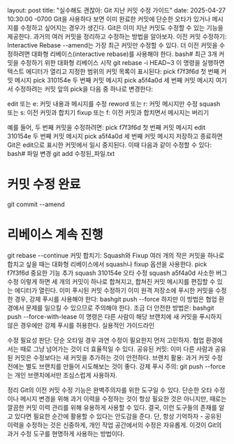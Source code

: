 layout: post
title: "실수해도 괜찮아: Git 지난 커밋 수정 가이드"
date: 2025-04-27 10:30:00 -0700
Git을 사용하다 보면 이미 완료한 커밋에 단순한 오타가 있거나 메시지를 수정하고 싶어지는 경우가 생긴다. Git은 이미 지난 커밋도 수정할 수 있는 기능을 제공한다. 과거의 여러 커밋을 정리하고 수정하는 방법을 알아보자.
이전 커밋 수정하기: Interactive Rebase
--amend는 가장 최근 커밋만 수정할 수 있다. 더 이전 커밋을 수정하려면 대화형 리베이스(interactive rebase)를 사용해야 한다.
bash# 최근 3개 커밋을 수정하기 위한 대화형 리베이스 시작
git rebase -i HEAD~3
이 명령을 실행하면 텍스트 에디터가 열리고 지정한 범위의 커밋 목록이 표시된다:
pick f7f3f6d 첫 번째 커밋 메시지
pick 310154e 두 번째 커밋 메시지
pick a5f4a0d 세 번째 커밋 메시지
여기서 수정하려는 커밋 앞의 pick을 다음 중 하나로 변경한다:

edit 또는 e: 커밋 내용과 메시지를 수정
reword 또는 r: 커밋 메시지만 수정
squash 또는 s: 이전 커밋과 합치기
fixup 또는 f: 이전 커밋과 합치면서 메시지는 버리기

예를 들어, 두 번째 커밋을 수정하려면:
pick f7f3f6d 첫 번째 커밋 메시지
edit 310154e 두 번째 커밋 메시지
pick a5f4a0d 세 번째 커밋 메시지
저장하고 종료하면 Git은 edit으로 표시한 커밋에서 일시 중지된다. 이때 다음과 같이 수정할 수 있다:
bash# 파일 변경
git add 수정된_파일.txt

# 커밋 수정 완료
git commit --amend

# 리베이스 계속 진행
git rebase --continue
커밋 합치기: Squash와 Fixup
여러 개의 작은 커밋을 하나로 합치고 싶을 때는 대화형 리베이스에서 squash나 fixup 옵션을 사용한다.
pick f7f3f6d 중요한 기능 추가
squash 310154e 오타 수정
squash a5f4a0d 사소한 버그 수정
이렇게 하면 세 개의 커밋이 하나로 합쳐지고, 합쳐진 커밋 메시지를 편집할 수 있는 에디터가 열린다.
이미 푸시된 커밋 수정하기
이미 원격 저장소에 푸시한 커밋을 수정한 경우, 강제 푸시를 사용해야 한다:
bashgit push --force
하지만 이 방법은 협업 환경에서 문제를 일으킬 수 있으므로 주의해야 한다. 조금 더 안전한 방법은:
bashgit push --force-with-lease
이 명령은 다른 사람이 해당 브랜치에 새 커밋을 푸시하지 않은 경우에만 강제 푸시를 허용한다.
실용적인 가이드라인

수정 필요성 판단: 단순 오타일 경우 과연 수정이 필요한지 먼저 고민하자. 협업 환경에서는 때로 그냥 넘어가는 것이 더 효율적일 수 있다.
공유된 커밋: 이미 다른 사람과 공유된 커밋은 수정보다는 새 커밋을 추가하는 것이 안전하다.
브랜치 활용: 과거 커밋 수정 전에는 별도 브랜치를 만들어 시도해보는 것이 좋다.
강제 푸시 주의: git push --force는 개인 브랜치에서만 조심스럽게 사용하자.

정리
Git의 이전 커밋 수정 기능은 완벽주의자를 위한 도구일 수 있다. 단순한 오타 수정이나 메시지 변경을 위해 과거 이력을 수정하는 것이 항상 필요한 것은 아니지만, 때로는 깔끔한 커밋 이력 관리를 위해 유용하게 사용할 수 있다.
결국, 이런 도구들의 존재를 알고 있다면 필요한 순간에 활용할 수 있다는 안도감을 준다. 단, 항상 기억하자 - 공유된 이력을 수정하는 것은 신중하게, 개인 작업 공간에서의 수정은 자유롭게. 이것이 Git의 과거 수정 도구를 현명하게 사용하는 방법이다.

